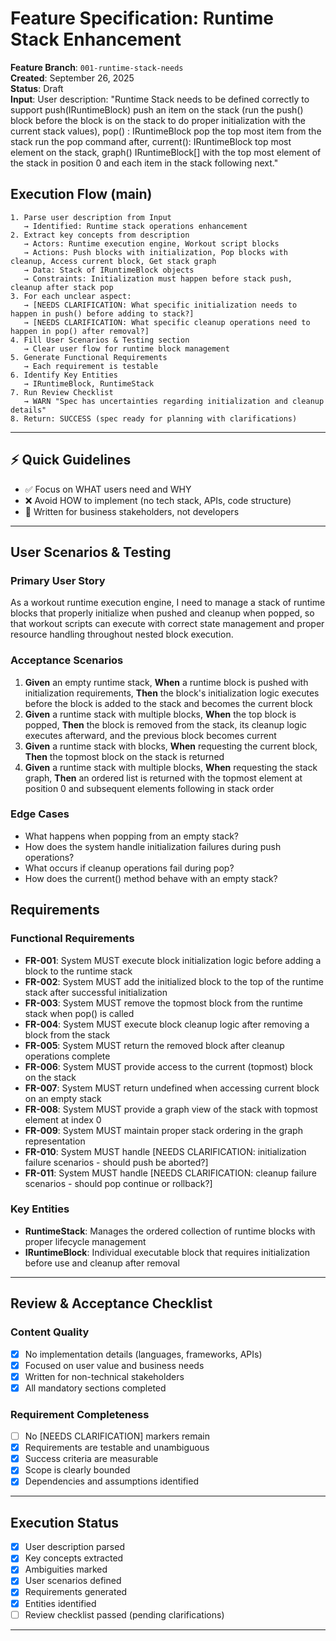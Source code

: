 # Feature Specification: Runtime Stack Enhancement

**Feature Branch**: `001-runtime-stack-needs`  
**Created**: September 26, 2025  
**Status**: Draft  
**Input**: User description: "Runtime Stack needs to be defined correctly to support push(IRuntimeBlock) push an item on the stack (run the push() block before the block is on the stack to do proper initialization with the current stack values), pop() : IRuntimeBlock pop the top most item from the stack run the pop command after, current(): IRuntimeBlock top most element on the stack, graph() IRuntimeBlock[] with the top most element of the stack in position 0 and each item in the stack following next."

## Execution Flow (main)
```
1. Parse user description from Input
   → Identified: Runtime stack operations enhancement
2. Extract key concepts from description
   → Actors: Runtime execution engine, Workout script blocks
   → Actions: Push blocks with initialization, Pop blocks with cleanup, Access current block, Get stack graph
   → Data: Stack of IRuntimeBlock objects
   → Constraints: Initialization must happen before stack push, cleanup after stack pop
3. For each unclear aspect:
   → [NEEDS CLARIFICATION: What specific initialization needs to happen in push() before adding to stack?]
   → [NEEDS CLARIFICATION: What specific cleanup operations need to happen in pop() after removal?]
4. Fill User Scenarios & Testing section
   → Clear user flow for runtime block management
5. Generate Functional Requirements
   → Each requirement is testable
6. Identify Key Entities
   → IRuntimeBlock, RuntimeStack
7. Run Review Checklist
   → WARN "Spec has uncertainties regarding initialization and cleanup details"
8. Return: SUCCESS (spec ready for planning with clarifications)
```

---

## ⚡ Quick Guidelines
- ✅ Focus on WHAT users need and WHY
- ❌ Avoid HOW to implement (no tech stack, APIs, code structure)
- 👥 Written for business stakeholders, not developers

---

## User Scenarios & Testing

### Primary User Story
As a workout runtime execution engine, I need to manage a stack of runtime blocks that properly initialize when pushed and cleanup when popped, so that workout scripts can execute with correct state management and proper resource handling throughout nested block execution.

### Acceptance Scenarios
1. **Given** an empty runtime stack, **When** a runtime block is pushed with initialization requirements, **Then** the block's initialization logic executes before the block is added to the stack and becomes the current block
2. **Given** a runtime stack with multiple blocks, **When** the top block is popped, **Then** the block is removed from the stack, its cleanup logic executes afterward, and the previous block becomes current
3. **Given** a runtime stack with blocks, **When** requesting the current block, **Then** the topmost block on the stack is returned
4. **Given** a runtime stack with multiple blocks, **When** requesting the stack graph, **Then** an ordered list is returned with the topmost element at position 0 and subsequent elements following in stack order

### Edge Cases
- What happens when popping from an empty stack?
- How does the system handle initialization failures during push operations?
- What occurs if cleanup operations fail during pop?
- How does the current() method behave with an empty stack?

## Requirements

### Functional Requirements
- **FR-001**: System MUST execute block initialization logic before adding a block to the runtime stack
- **FR-002**: System MUST add the initialized block to the top of the runtime stack after successful initialization
- **FR-003**: System MUST remove the topmost block from the runtime stack when pop() is called
- **FR-004**: System MUST execute block cleanup logic after removing a block from the stack
- **FR-005**: System MUST return the removed block after cleanup operations complete
- **FR-006**: System MUST provide access to the current (topmost) block on the stack
- **FR-007**: System MUST return undefined when accessing current block on an empty stack
- **FR-008**: System MUST provide a graph view of the stack with topmost element at index 0
- **FR-009**: System MUST maintain proper stack ordering in the graph representation
- **FR-010**: System MUST handle [NEEDS CLARIFICATION: initialization failure scenarios - should push be aborted?]
- **FR-011**: System MUST handle [NEEDS CLARIFICATION: cleanup failure scenarios - should pop continue or rollback?]

### Key Entities
- **RuntimeStack**: Manages the ordered collection of runtime blocks with proper lifecycle management
- **IRuntimeBlock**: Individual executable block that requires initialization before use and cleanup after removal

---

## Review & Acceptance Checklist

### Content Quality
- [x] No implementation details (languages, frameworks, APIs)
- [x] Focused on user value and business needs
- [x] Written for non-technical stakeholders
- [x] All mandatory sections completed

### Requirement Completeness
- [ ] No [NEEDS CLARIFICATION] markers remain
- [x] Requirements are testable and unambiguous  
- [x] Success criteria are measurable
- [x] Scope is clearly bounded
- [x] Dependencies and assumptions identified

---

## Execution Status

- [x] User description parsed
- [x] Key concepts extracted
- [x] Ambiguities marked
- [x] User scenarios defined
- [x] Requirements generated
- [x] Entities identified
- [ ] Review checklist passed (pending clarifications)

---
